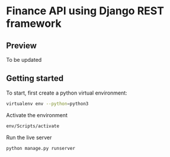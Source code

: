 
# Finance API using Django REST framework



## Preview

To be updated

## Getting started

To start, first create a python virtual environment:

```bash
virtualenv env --python=python3
```

Activate the environment

```bash
env/Scripts/activate
```

Run the live server

```bash
python manage.py runserver
```

